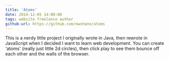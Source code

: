 ```yaml
---
title: 'Atoms'
date: 2014-12-05 14:00:00
tags: website freelance author
github-url: https://github.com/nwshane/atoms
---
```

This is a nerdy little project I originally wrote in Java, then rewrote in JavaScript when I decided I want to learn web development. You can create 'atoms' (really just little 2d circles), then click play to see them bounce off each other and the walls of the browser.
